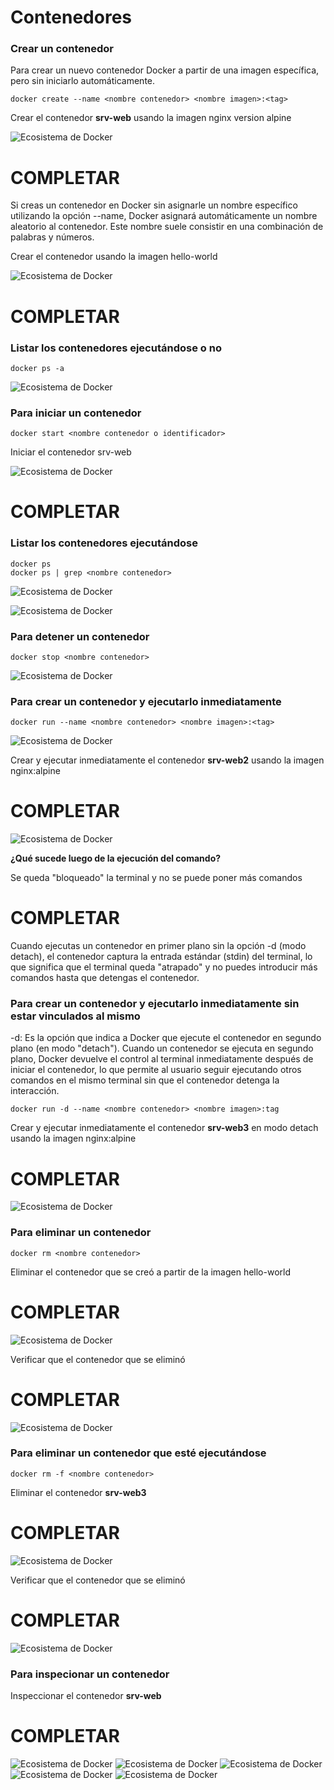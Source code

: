 # Contenedores

### Crear un contenedor
Para crear un nuevo contenedor Docker a partir de una imagen específica, pero sin iniciarlo automáticamente. 

```
docker create --name <nombre contenedor> <nombre imagen>:<tag>
```
Crear el contenedor  **srv-web** usando la imagen nginx version alpine

![Ecosistema de Docker](img/Crearcontenedores1.png)

# COMPLETAR

Si creas un contenedor en Docker sin asignarle un nombre específico utilizando la opción --name, Docker asignará automáticamente un nombre aleatorio al contenedor. Este nombre suele consistir en una combinación de palabras y números.  

Crear el contenedor usando la imagen hello-world

![Ecosistema de Docker](img/Crearcontenedores2.png)


# COMPLETAR

### Listar los contenedores ejecutándose o no

```
docker ps -a
```
![Ecosistema de Docker](img/Listarcontenedores.png)

### Para iniciar un contenedor

```
docker start <nombre contenedor o identificador>
```
Iniciar el contenedor srv-web 


![Ecosistema de Docker](img/Iniciarcontenedor.png)


# COMPLETAR

### Listar los contenedores ejecutándose
```
docker ps 
docker ps | grep <nombre contenedor>
```
![Ecosistema de Docker](img/Listarcontenedores1.png)

![Ecosistema de Docker](img/Listarcontenedores2.png)

### Para detener un contenedor

```
docker stop <nombre contenedor>
```
![Ecosistema de Docker](img/Detenercontenedores.png)

### Para crear un contenedor y ejecutarlo inmediatamente

```
docker run --name <nombre contenedor> <nombre imagen>:<tag>
```
![Ecosistema de Docker](img/dockerRun.PNG)

Crear y ejecutar inmediatamente el contenedor **srv-web2** usando la imagen nginx:alpine
# COMPLETAR

![Ecosistema de Docker](img/Crearyejecutaruncontenedor.png)


**¿Qué sucede luego de la ejecución del comando?**

Se queda "bloqueado" la terminal y no se puede poner más comandos 


# COMPLETAR  

Cuando ejecutas un contenedor en primer plano sin la opción -d (modo detach), el contenedor captura la entrada estándar (stdin) del terminal, lo que significa que el terminal queda "atrapado" y no puedes introducir más comandos hasta que detengas el contenedor.

### Para crear un contenedor y ejecutarlo inmediatamente sin estar vinculados al mismo
-d: Es la opción que indica a Docker que ejecute el contenedor en segundo plano (en modo "detach").
Cuando un contenedor se ejecuta en segundo plano, Docker devuelve el control al terminal inmediatamente después de iniciar el contenedor, lo que permite al usuario seguir ejecutando otros comandos en el mismo terminal sin que el contenedor detenga la interacción.

```
docker run -d --name <nombre contenedor> <nombre imagen>:tag
```
Crear y ejecutar inmediatamente el contenedor **srv-web3** en modo detach usando la imagen nginx:alpine
# COMPLETAR

![Ecosistema de Docker](img/Creaciondelcontenedorconel-d.png)


### Para eliminar un contenedor

```
docker rm <nombre contenedor>
```
Eliminar el contenedor que se creó a partir de la imagen hello-world 
# COMPLETAR

![Ecosistema de Docker](img/Borrarelcontendor.png)

Verificar que el contenedor que se eliminó
# COMPLETAR
![Ecosistema de Docker](img/Verificarqueseborro.png)


### Para eliminar un contenedor que esté ejecutándose

```
docker rm -f <nombre contenedor>
```
Eliminar el contenedor **srv-web3** 
# COMPLETAR
![Ecosistema de Docker](img/Borrauncontenedorenejecución.png)

Verificar que el contenedor que se eliminó
# COMPLETAR

![Ecosistema de Docker](img/verificar.png)


### Para inspecionar un contenedor 
Inspeccionar el contenedor **srv-web** 
# COMPLETAR
![Ecosistema de Docker](img/Inspeccionarelcontenedorsvr-web1.png)
![Ecosistema de Docker](img/Inspeccionarelcontenedorsvr-web2.png)
![Ecosistema de Docker](img/Inspeccionarelcontenedorsvr-web3.png)
![Ecosistema de Docker](img/Inspeccionarelcontenedorsvr-web4.png)
![Ecosistema de Docker](img/Inspeccionarelcontenedorsvr-web5.png)
